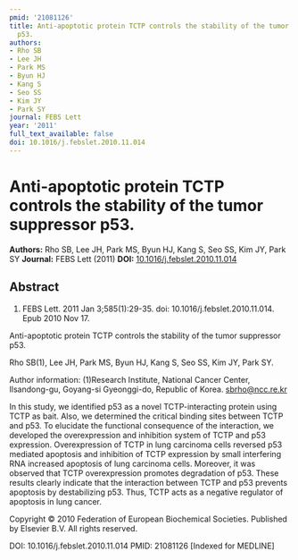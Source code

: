 ```yaml
---
pmid: '21081126'
title: Anti-apoptotic protein TCTP controls the stability of the tumor suppressor
  p53.
authors:
- Rho SB
- Lee JH
- Park MS
- Byun HJ
- Kang S
- Seo SS
- Kim JY
- Park SY
journal: FEBS Lett
year: '2011'
full_text_available: false
doi: 10.1016/j.febslet.2010.11.014
---
```


# Anti-apoptotic protein TCTP controls the stability of the tumor suppressor p53.
**Authors:** Rho SB, Lee JH, Park MS, Byun HJ, Kang S, Seo SS, Kim JY, Park SY
**Journal:** FEBS Lett (2011)
**DOI:** [10.1016/j.febslet.2010.11.014](https://doi.org/10.1016/j.febslet.2010.11.014)

## Abstract

1. FEBS Lett. 2011 Jan 3;585(1):29-35. doi: 10.1016/j.febslet.2010.11.014. Epub 
2010 Nov 17.

Anti-apoptotic protein TCTP controls the stability of the tumor suppressor p53.

Rho SB(1), Lee JH, Park MS, Byun HJ, Kang S, Seo SS, Kim JY, Park SY.

Author information:
(1)Research Institute, National Cancer Center, Ilsandong-gu, Goyang-si 
Gyeonggi-do, Republic of Korea. sbrho@ncc.re.kr

In this study, we identified p53 as a novel TCTP-interacting protein using TCTP 
as bait. Also, we determined the critical binding sites between TCTP and p53. To 
elucidate the functional consequence of the interaction, we developed the 
overexpression and inhibition system of TCTP and p53 expression. Overexpression 
of TCTP in lung carcinoma cells reversed p53 mediated apoptosis and inhibition 
of TCTP expression by small interfering RNA increased apoptosis of lung 
carcinoma cells. Moreover, it was observed that TCTP overexpression promotes 
degradation of p53. These results clearly indicate that the interaction between 
TCTP and p53 prevents apoptosis by destabilizing p53. Thus, TCTP acts as a 
negative regulator of apoptosis in lung cancer.

Copyright © 2010 Federation of European Biochemical Societies. Published by 
Elsevier B.V. All rights reserved.

DOI: 10.1016/j.febslet.2010.11.014
PMID: 21081126 [Indexed for MEDLINE]

